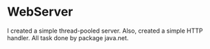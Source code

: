 # WebServer
I created a simple thread-pooled server. Also, created a simple HTTP handler.
All task done by package java.net.
